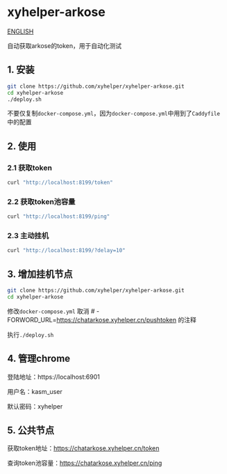 # xyhelper-arkose

[ENGLISH](README_EN.md)

自动获取arkose的token，用于自动化测试

## 1. 安装
```bash
git clone https://github.com/xyhelper/xyhelper-arkose.git
cd xyhelper-arkose
./deploy.sh
```

不要仅复制`docker-compose.yml`，因为`docker-compose.yml`中用到了`Caddyfile`中的配置

## 2. 使用

### 2.1 获取token
```bash
curl "http://localhost:8199/token"
```

### 2.2 获取token池容量
```bash
curl "http://localhost:8199/ping"
```

### 2.3 主动挂机
```bash
curl "http://localhost:8199/?delay=10"
```

## 3. 增加挂机节点
```bash
git clone https://github.com/xyhelper/xyhelper-arkose.git
cd xyhelper-arkose
```

修改`docker-compose.yml` 取消   # - FORWORD_URL=https://chatarkose.xyhelper.cn/pushtoken 的注释

执行`./deploy.sh`

## 4. 管理chrome

登陆地址：https://localhost:6901

用户名：kasm_user

默认密码：xyhelper  

## 5. 公共节点

获取token地址：https://chatarkose.xyhelper.cn/token

查询token池容量：https://chatarkose.xyhelper.cn/ping